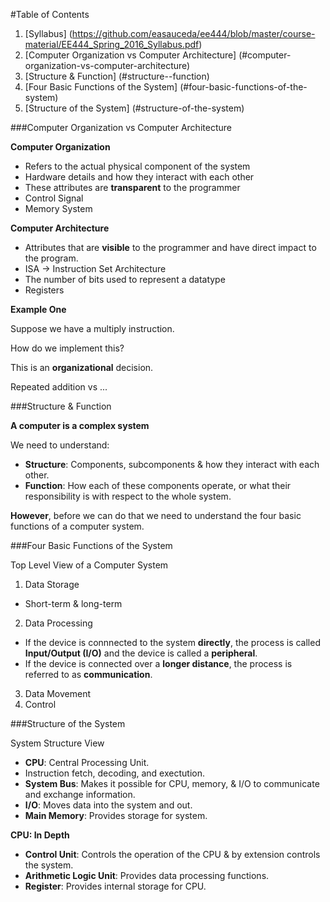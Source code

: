 
#Table of Contents

1. [Syllabus] (https://github.com/easauceda/ee444/blob/master/course-material/EE444_Spring_2016_Syllabus.pdf)
2. [Computer Organization vs Computer Architecture] (#computer-organization-vs-computer-architecture)
3. [Structure & Function] (#structure--function)
4. [Four Basic Functions of the System] (#four-basic-functions-of-the-system)
5. [Structure of the System] (#structure-of-the-system)

###Computer Organization vs Computer Architecture

**Computer Organization**

 - Refers to the actual physical component of the system
 - Hardware details and how they interact with each other
 - These attributes are **transparent** to the programmer
  - Control Signal
  - Memory System

**Computer Architecture**

 - Attributes that are **visible** to the programmer and have direct impact to the program.
  - ISA -> Instruction Set Architecture
  - The number of bits used to represent a datatype
  - Registers

**Example One**

Suppose we have a multiply instruction.

How do we implement this? 

This is an **organizational** decision.

Repeated addition vs ...


###Structure & Function

**A computer is a complex system**

We need to understand:
 - **Structure**: Components, subcomponents & how they interact with each other.
 - **Function**: How each of these components operate, or what their responsibility is with respect to the whole system.

**However**, before we can do that we need to understand the four basic functions of a computer system.

###Four Basic Functions of the System

Top Level View of a Computer System

 1. Data Storage
  - Short-term & long-term
 2. Data Processing
  - If the device is connnected to the system **directly**, the process is called **Input/Output (I/O)** and the device is called a **peripheral**.
  - If the device is connected over a **longer distance**, the process is referred to as **communication**.
 3. Data Movement
 4. Control


###Structure of the System


System Structure View


 - **CPU**: Central Processing Unit.
  - Instruction fetch, decoding, and exectution.
 - **System Bus**: Makes it possible for CPU, memory, & I/O to communicate and exchange information.
 - **I/O**: Moves data into the system and out.
 - **Main Memory**: Provides storage for system.

**CPU: In Depth**


- **Control Unit**: Controls the operation of the CPU & by extension controls the system.
- **Arithmetic Logic Unit**: Provides data processing functions.
- **Register**: Provides internal storage for CPU.









